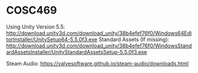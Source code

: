 # COSC469

Using Unity Version 5.5: http://download.unity3d.com/download_unity/38b4efef76f0/Windows64EditorInstaller/UnitySetup64-5.5.0f3.exe
Standard Assets (If missing): http://download.unity3d.com/download_unity/38b4efef76f0/WindowsStandardAssetsInstaller/UnityStandardAssetsSetup-5.5.0f3.exe

Steam Audio: https://valvesoftware.github.io/steam-audio/downloads.html